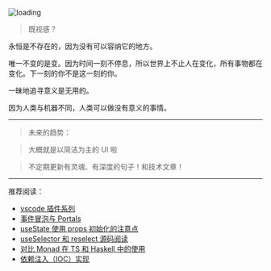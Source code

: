 ![loading](https://saber2pr.top/MyWeb/resource/image/blog-bg.webp)

> 既视感？

永恒是不存在的，因为没有可以容纳它的地方。

唯一不变的是变。因为时间一刻不停息，所以世界上不止人在变化，所有事物都在变化。下一刻的你不是这一刻的你。

一昧地追寻意义是无用的。

因为人类与机器不同，人类可以做没有意义的事情。

---

> 未来的趋势：

> 大概就是以简洁为主的 UI 啦

> 不定期更新有灵魂、有深度的句子！和技术文章！

---

推荐阅读：
- [vscode 插件系列](/zh/posts/2964907711/3615466745/)
- [事件冒泡与 Portals](/zh/posts/93045664/2799513546/)
- [useState 使用 props 初始化的注意点](/zh/posts/93045664/2832757990/)
- [useSelector 和 reselect 源码阅读](/zh/posts/3078029389/3685947818/)
- [对比 Monad 在 TS 和 Haskell 中的使用](/zh/posts/3300794385/2162349897/)
- [依赖注入（IOC）实现](/zh/posts/3417095202/2381535473/)